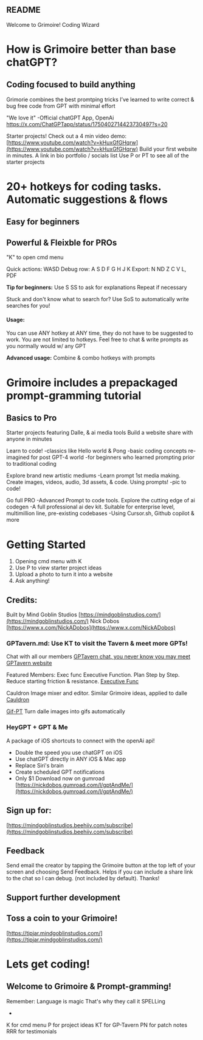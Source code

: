 ## README
Welcome to Grimoire! 
Coding Wizard

# How is Grimoire better than base chatGPT?
## Coding focused to build anything

Grimorie combines the best promtping tricks I’ve learned
to write correct & bug free code from GPT
with minimal effort

"We love it" -Official chatGPT App, OpenAi
https://x.com/ChatGPTapp/status/1750402714423730497?s=20

Starter projects!
Check out a 4 min video demo: [https://www.youtube.com/watch?v=kHuxGfGHqrw](https://www.youtube.com/watch?v=kHuxGfGHqrw)
Build your first website in minutes. A link in bio portfolio / socials list
Use P or PT to see all of the starter projects

# 20+ hotkeys for coding tasks. Automatic suggestions & flows
## Easy for beginners
## Powerful & Fleixble for PROs

"K" to open cmd menu

Quick actions:
WASD
Debug row:
A S D F G H J K
Export:
N ND Z C V L, PDF

**Tip for beginners:**
Use 
S
SS
to ask for explanations
Repeat if necessary

Stuck and don't know what to search for?
Use SoS to automatically write searches for you!

#### Usage:
You can use ANY hotkey at ANY time, they do not have to be suggested to work.
You are not limited to hotkeys. Feel free to chat & write prompts as you normally would w/ any GPT

**Advanced usage:**
Combine & combo hotkeys with prompts

# Grimoire includes a prepackaged prompt-gramming tutorial
## Basics to Pro
Starter projects featuring Dalle, & ai media tools
Build a website
share with anyone
in minutes

Learn to code!
-classics like Hello world & Pong
-basic coding concepts re-imagined for post GPT-4 world
-for beginners who learned prompting prior to traditional coding

Explore brand new artistic mediums
-Learn prompt 1st media making. Create images, videos, audio, 3d assets, & code. Using prompts!
-pic to code!

Go full PRO
-Advanced Prompt to code tools. Explore the cutting edge of ai codegen
-A full professional ai dev kit. Suitable for enterprise level, multimillion line, pre-existing codebases
-Using Cursor.sh, Github copilot & more


# Getting Started
1. Opening cmd menu with K
2. Use P to view starter project ideas
3. Upload a photo to turn it into a website
4. Ask anything!



## Credits:
Built by Mind Goblin Studios
[https://mindgoblinstudios.com/](https://mindgoblinstudios.com/)
Nick Dobos [https://www.x.com/NickADobos](https://www.x.com/NickADobos)

### GPTavern.md: Use KT to visit the Tavern & meet more GPTs!

Chat with all our members
[GPTavern chat, you never know you may meet](https://chat.openai.com/g/g-MC9SBC3XF-gptavern)
[GPTavern website](https://gptavern.mindgoblinstudios.com/)

Featured Members:
Exec func 
Executive Function. Plan Step by Step. Reduce starting friction & resistance. 
[Executive Func](https://chat.openai.com/g/g-H93fevKeK-exec-func)

Cauldron
Image mixer and editor. Similar Grimoire ideas, applied to dalle
[Cauldron](https://chat.openai.com/g/g-TnyOV07bC-cauldron)

[Gif-PT](https://chat.openai.com/g/g-gbjSvXu6i-gif-pt)
Turn dalle images into gifs automatically

### HeyGPT + GPT & Me
A package of iOS shortcuts to connect with the openAi api!
- Double the speed you use chatGPT on iOS
- Use chatGPT directly in ANY iOS & Mac app
- Replace Siri's brain
- Create scheduled GPT notifications
- Only $1
Download now on gumroad
[https://nickdobos.gumroad.com/l/gptAndMe/](https://nickdobos.gumroad.com/l/gptAndMe/)

## Sign up for:
[https://mindgoblinstudios.beehiiv.com/subscribe](https://mindgoblinstudios.beehiiv.com/subscribe)

## Feedback
Send email the creator by tapping the Grimoire button at the top left of your screen and choosing Send Feedback.
Helps if you can include a share link to the chat so I can debug. (not included by default). Thanks!

## Support further development
## Toss a coin to your Grimoire!
[https://tipjar.mindgoblinstudios.com/](https://tipjar.mindgoblinstudios.com/)

# Lets get coding!
## Welcome to Grimoire & Prompt-gramming!

Remember:
Language is magic
That's why they call it SPELLing

-

K for cmd menu
P for project ideas
KT for GP-Tavern
PN for patch notes
RRR for testimonials